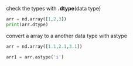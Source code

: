 

check the types with **.dtype**(data type)
```python
arr = nd.array([1,2,3])
print(arr.dtype)
```

convert a array to a another data type with astype

```python
arr = nd.array([1.1,2.1,3.1])

arr1 = arr.astype('i')
```
